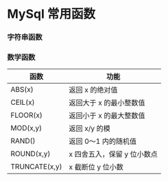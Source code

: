 # MySql 常用函数

### 字符串函数



### 数学函数

| 函数          | 功能                        |
| ------------- | --------------------------- |
| ABS(x)        | 返回 x 的绝对值             |
| CEIL(x)       | 返回大于 x 的最小整数值     |
| FLOOR(x)      | 返回小于 x 的最大整数值     |
| MOD(x,y)      | 返回 x/y 的模               |
| RAND()        | 返回 0～1 内的随机值        |
| ROUND(x,y)    | x 四舍五入，保留 y 位小数点 |
| TRUNCATE(x,y) | x 截断位 y 位小数           |





